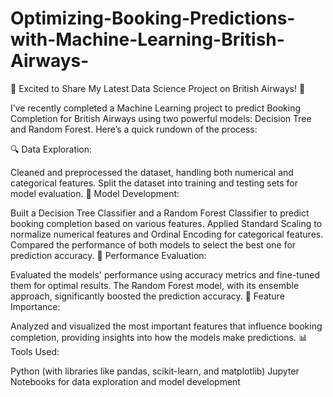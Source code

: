 # Optimizing-Booking-Predictions-with-Machine-Learning-British-Airways-

🚀 Excited to Share My Latest Data Science Project on British Airways! 🚀

I’ve recently completed a Machine Learning project to predict Booking Completion for British Airways using two powerful models: Decision Tree and Random Forest. Here’s a quick rundown of the process:

🔍 Data Exploration:

Cleaned and preprocessed the dataset, handling both numerical and categorical features.
Split the dataset into training and testing sets for model evaluation.
🔧 Model Development:

Built a Decision Tree Classifier and a Random Forest Classifier to predict booking completion based on various features.
Applied Standard Scaling to normalize numerical features and Ordinal Encoding for categorical features.
Compared the performance of both models to select the best one for prediction accuracy.
🎯 Performance Evaluation:

Evaluated the models' performance using accuracy metrics and fine-tuned them for optimal results.
The Random Forest model, with its ensemble approach, significantly boosted the prediction accuracy.
🌳 Feature Importance:

Analyzed and visualized the most important features that influence booking completion, providing insights into how the models make predictions.
📊 Tools Used:

Python (with libraries like pandas, scikit-learn, and matplotlib)
Jupyter Notebooks for data exploration and model development
